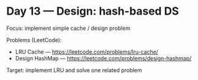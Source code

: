 # Day 13 — Design: hash-based DS

Focus: implement simple cache / design problem

Problems (LeetCode):
- LRU Cache — https://leetcode.com/problems/lru-cache/
- Design HashMap — https://leetcode.com/problems/design-hashmap/

Target: implement LRU and solve one related problem
